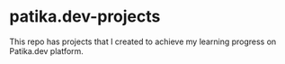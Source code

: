 # patika.dev-projects
This repo has projects that I created to achieve my learning progress on Patika.dev platform.
